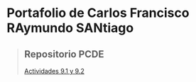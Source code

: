 # Portafolio de Carlos Francisco RAymundo SANtiago


>## Repositorio PCDE
> <a class="anchor" alt="Actividades" href="https://cfrasan.github.io/PCDE-Activity-9.1/">Actividades 9.1 y 9.2 </a>

  
